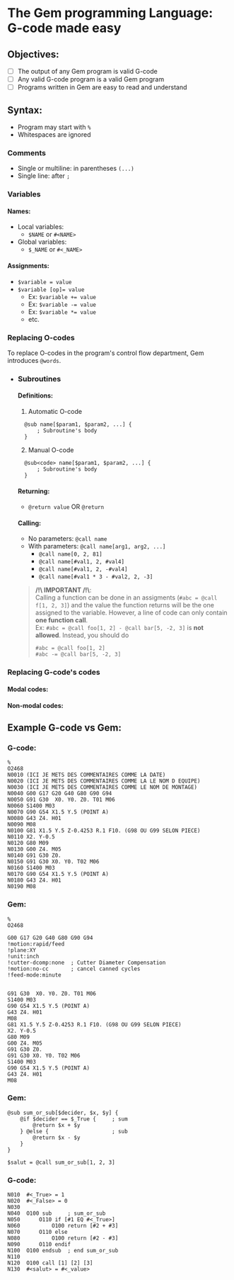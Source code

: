 # The Gem programming Language: G-code made easy

## Objectives:

- [ ] The output of any Gem program is valid G-code
- [ ] Any valid G-code program is a valid Gem program
- [ ] Programs written in Gem are easy to read and understand

## Syntax:

- Program may start with `%`
- Whitespaces are ignored

### Comments

- Single or multiline: in parentheses `(...)`
- Single line: after `;`

### Variables

#### Names:

- Local variables:
    - `$NAME` or `#<NAME>`
- Global variables:
    - `$_NAME` or `#<_NAME>`

#### Assignments:

- `$variable = value`
- `$variable [op]= value`
    - Ex: `$variable += value`
    - Ex: `$variable -= value`
    - Ex: `$variable *= value`
    - etc.

### Replacing O-codes

To replace O-codes in the program's control flow department, Gem introduces `@words`. 

- ### Subroutines

  #### Definitions:

    1. Automatic O-code

    ```
      @sub name[$param1, $param2, ...] {
          ; Subroutine's body
      }
    ```

    2. Manual O-code

    ```
      @sub<code> name[$param1, $param2, ...] {
          ; Subroutine's body
      }
    ```

  #### Returning:
    - `@return value` OR `@return`

  #### Calling:
    - No parameters: `@call name`
    - With parameters: `@call name[arg1, arg2, ...]`
        - `@call name[0, 2, 81]`
        - `@call name[#val1, 2, #val4]`
        - `@call name[#val1, 2, -#val4]`
        - `@call name[#val1 * 3 - #val2, 2, -3]`

  > **/!\ IMPORTANT /!\\**:  
  > Calling a function can be done in an assigments (`#abc = @call f[1, 2, 3]`) and the value the function
  > returns will be the one assigned to the variable.
  > However, a line of code can only contain **one function call**.  
  > Ex: `#abc = @call foo[1, 2] - @call bar[5, -2, 3]` is **not allowed**. Instead, you should do
  > ```
  > #abc = @call foo[1, 2]
  > #abc -= @call bar[5, -2, 3]
  > ```

### Replacing G-code's codes

#### Modal codes:

#### Non-modal codes:

## Example G-code vs Gem:

### G-code:

```
%
O2468
N0010 (ICI JE METS DES COMMENTAIRES COMME LA DATE)
N0020 (ICI JE METS DES COMMENTAIRES COMME LA LE NOM D EQUIPE)
N0030 (ICI JE METS DES COMMENTAIRES COMME LE NOM DE MONTAGE)
N0040 G00 G17 G20 G40 G80 G90 G94
N0050 G91 G30  X0. Y0. Z0. T01 M06
N0060 S1400 M03
N0070 G90 G54 X1.5 Y.5 (POINT A)
N0080 G43 Z4. H01
N0090 M08
N0100 G81 X1.5 Y.5 Z-0.4253 R.1 F10. (G98 OU G99 SELON PIECE)
N0110 X2. Y-0.5
N0120 G80 M09
N0130 G00 Z4. M05
N0140 G91 G30 Z0.
N0150 G91 G30 X0. Y0. T02 M06
N0160 S1400 M03
N0170 G90 G54 X1.5 Y.5 (POINT A)
N0180 G43 Z4. H01
N0190 M08
```

### Gem:

```
%
O2468

G00 G17 G20 G40 G80 G90 G94
!motion:rapid/feed
!plane:XY
!unit:inch      
!cutter-dcomp:none  ; Cutter Diameter Compensation
!motion:no-cc       ; cancel canned cycles
!feed-mode:minute


G91 G30  X0. Y0. Z0. T01 M06
S1400 M03
G90 G54 X1.5 Y.5 (POINT A)
G43 Z4. H01
M08
G81 X1.5 Y.5 Z-0.4253 R.1 F10. (G98 OU G99 SELON PIECE)
X2. Y-0.5
G80 M09
G00 Z4. M05
G91 G30 Z0.
G91 G30 X0. Y0. T02 M06
S1400 M03
G90 G54 X1.5 Y.5 (POINT A)
G43 Z4. H01
M08
```

### Gem:

```
@sub sum_or_sub[$decider, $x, $y] {
    @if $decider == $_True {     ; sum
        @return $x + $y
    } @else {                    ; sub
        @return $x - $y
    }
}

$salut = @call sum_or_sub[1, 2, 3]
```

### G-code:

```
N010  #<_True> = 1
N020  #<_False> = 0
N030  
N040  O100 sub     ; sum_or_sub
N050      O110 if [#1 EQ #<_True>]
N060          O100 return [#2 + #3]
N070      O110 else
N080          O100 return [#2 - #3]
N090      O110 endif
N100  O100 endsub  ; end sum_or_sub
N110  
N120  O100 call [1] [2] [3]
N130  #<salut> = #<_value>
```




































